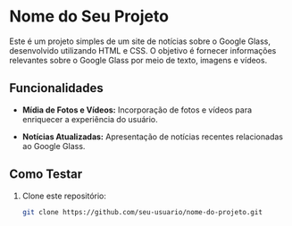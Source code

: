 # Nome do Seu Projeto

Este é um projeto simples de um site de notícias sobre o Google Glass, desenvolvido utilizando HTML e CSS. O objetivo é fornecer informações relevantes sobre o Google Glass por meio de texto, imagens e vídeos.

## Funcionalidades

- **Mídia de Fotos e Vídeos:** Incorporação de fotos e vídeos para enriquecer a experiência do usuário.
  
- **Notícias Atualizadas:** Apresentação de notícias recentes relacionadas ao Google Glass.

## Como Testar

1. Clone este repositório:

   ```bash
   git clone https://github.com/seu-usuario/nome-do-projeto.git